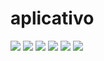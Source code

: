 # aplicativo
<img src=”./screenshot/Screenshot_1600876556.png”>
<img src=”./screenshot/Screenshot_1600876563.png”>
<img src=”./screenshot/Screenshot_1600876568.png”>
<img src=”./screenshot/Screenshot_1600876576.png”>
<img src=”./screenshot/Screenshot_1600876572.png”>
<img src=”./screenshot/Screenshot_1600876579.png”>
